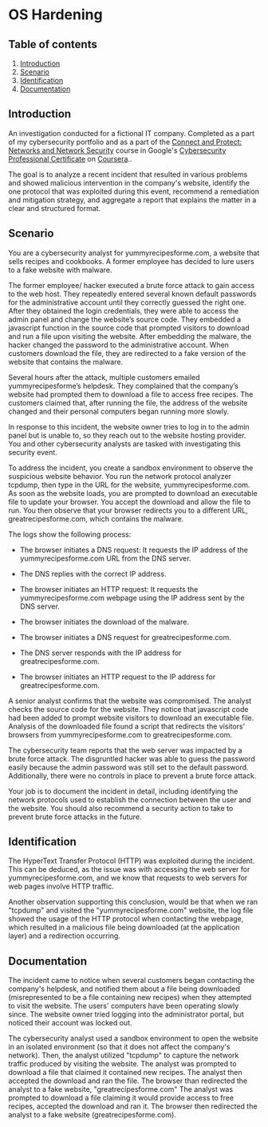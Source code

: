 # OS Hardening

## Table of contents

1. [Introduction](#intro)
2. [Scenario](#scenario)
3. [Identification](#identification)
4. [Documentation](#documentation)

## Introduction <a name="intro">

An investigation conducted for a fictional IT company. Completed as a part of my cybersecurity portfolio and as a part of the <a href='https://www.coursera.org/learn/networks-and-network-security?specialization=cybersecurity-certificate'>Connect and Protect: Networks and Network Security</a> course in Google's <a href='https://www.coursera.org/google-certificates/cybersecurity-certificate'>Cybersecurity Professional Certificate</a> on <a href='https://www.coursera.org/'>Coursera</a>..

The goal is to analyze a recent incident that resulted in various problems and showed malicious intervention in the company's website, identify the one protocol that was exploited during this event, recommend a remediation and mitigation strategy, and aggregate a report that explains the matter in a clear and structured format. 

## Scenario <a name="intro">

You are a cybersecurity analyst for yummyrecipesforme.com, a website that sells recipes and cookbooks. A former employee has decided to lure users to a fake website with malware. 

The former employee/ hacker executed a brute force attack to gain access to the web host. They repeatedly entered several known default passwords for the administrative account until they correctly guessed the right one. After they obtained the login credentials, they were able to access the admin panel and change the website’s source code. They embedded a javascript function in the source code that prompted visitors to download and run a file upon visiting the website. After embedding the malware, the hacker changed the password to the administrative account. When customers download the file, they are redirected to a fake version of the website that contains the malware. 

Several hours after the attack, multiple customers emailed yummyrecipesforme’s helpdesk. They complained that the company’s website had prompted them to download a file to access free recipes. The customers claimed that, after running the file, the address of the website changed and their personal computers began running more slowly. 

In response to this incident, the website owner tries to log in to the admin panel but is unable to, so they reach out to the website hosting provider. You and other cybersecurity analysts are tasked with investigating this security event.

To address the incident, you create a sandbox environment to observe the suspicious website behavior. You run the network protocol analyzer tcpdump, then type in the URL for the website, yummyrecipesforme.com. As soon as the website loads, you are prompted to download an executable file to update your browser. You accept the download and allow the file to run. You then observe that your browser redirects you to a different URL, greatrecipesforme.com, which contains the malware.  

The logs show the following process:

- The browser initiates a DNS request: It requests the IP address of the yummyrecipesforme.com URL from the DNS server.

- The DNS replies with the correct IP address. 

- The browser initiates an HTTP request: It requests the yummyrecipesforme.com webpage using the IP address sent by the DNS server.

- The browser initiates the download of the malware.

- The browser initiates a DNS request for greatrecipesforme.com.

- The DNS server responds with the IP address for greatrecipesforme.com.

- The browser initiates an HTTP request to the IP address for greatrecipesforme.com.

A senior analyst confirms that the website was compromised. The analyst checks the source code for the website. They notice that javascript code had been added to prompt website visitors to download an executable file. Analysis of the downloaded file found a script that redirects the visitors’ browsers from yummyrecipesforme.com to greatrecipesforme.com. 

The cybersecurity team reports that the web server was impacted by a brute force attack. The disgruntled hacker was able to guess the password easily because the admin password was still set to the default password. Additionally, there were no controls in place to prevent a brute force attack. 

Your job is to document the incident in detail, including identifying the network protocols used to establish the connection between the user and the website.  You should also recommend a security action to take to prevent brute force attacks in the future.

## Identification <a name="identification">

The HyperText Transfer Protocol (HTTP) was exploited during the incident. This can be deduced, as the issue was with accessing the web server for yummyrecipesforme.com, and we know that requests to web servers for web pages involve HTTP traffic.

Another observation supporting this conclusion, would be that when we ran "tcpdump" and visited the "yummyrecipesforme.com" website, the log file showed the usage of the HTTP protocol when contacting the webpage, which resulted in a malicious file being downloaded (at the application layer) and a redirection occurring. 

## Documentation <a name="analysis">

The incident came to notice when several customers began contacting the company's helpdesk, and notified them about a file being downloaded (misrepresented to be a file containing new recipes) when they attempted to visit the website. The users' computers have been operating slowly since. The website owner tried logging into the administrator portal, but noticed their account was locked out.

The cybersecurity analyst used a sandbox environment to open the website in an isolated environment (so that it does not affect the company's network). Then, the analyst utilized "tcpdump" to capture the network traffic produced by visiting the website. The analyst was prompted to download a file that claimed it contained new recipes. The analyst then accepted the download and ran the file. The browser than redirected the analyst to a fake website, "greatrecipesforme.com"
The analyst was prompted to download a file claiming it would provide access to free recipes, accepted the download and ran it. The browser then redirected the analyst to a fake website (greatrecipesforme.com).
